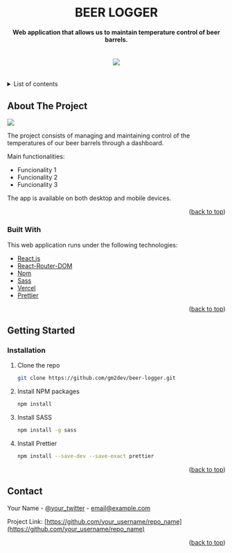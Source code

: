 <div id="top"></div>


<!-- PROJECT LOGO -->
<br />
<h1 align="center">BEER LOGGER</h1>
<div align="center">
   <h4 align="center">Web application that allows us to maintain temperature control of beer barrels.</h4>
   <br />
   <img src="https://eldiario.com/wp-content/uploads/2020/09/mario.jpg">
   <br />
   <br />
   <br />
</div>



<!-- TABLE OF CONTENTS -->
<details>
   <br />
   <br />
  <summary>List of contents</summary>
  <ol>
    <li>
      <a href="#about-the-project">About The Project</a>
      <ul>
        <li><a href="#built-with">Built With</a></li>
      </ul>
    </li>
    <li>
      <a href="#getting-started">Getting Started</a>
      <ul>
        <li><a href="#installation">Installation</a></li>
      </ul>
    </li>
    <li><a href="#contact">Contact</a></li>
  </ol>
</details>



<!-- ABOUT THE PROJECT -->
## About The Project

<img src="https://c.tenor.com/b-J_ym3ytlYAAAAd/mega-man-super-mario-bros.gif">


The project consists of managing and maintaining control of the temperatures of our beer barrels through a dashboard.

Main functionalities:
* Funcionality 1
* Funcionality 2
* Funcionality 3


The app is available on both desktop and mobile devices.


<p align="right">(<a href="#top">back to top</a>)</p>



### Built With

This web application runs under the following technologies:

* [React.js](https://reactjs.org/)
* [React-Router-DOM](https://www.npmjs.com/package/react-router-dom)
* [Npm](https://www.npmjs.com/)
* [Sass](https://sass-lang.com/)
* [Vercel](https://vercel.com/solutions/react)
* [Prettier](https://prettier.io/docs/en/install.html)

<p align="right">(<a href="#top">back to top</a>)</p>


<!-- GETTING STARTED -->
## Getting Started


### Installation


1. Clone the repo
   ```sh
   git clone https://github.com/gm2dev/beer-logger.git
   ```
2. Install NPM packages
   ```sh
   npm install
   ```
3. Install SASS
   ```sh
   npm install -g sass
   ```
4. Install Prettier
   ```sh
   npm install --save-dev --save-exact prettier
   ```


<p align="right">(<a href="#top">back to top</a>)</p>



<!-- CONTACT -->
## Contact

Your Name - [@your_twitter](https://twitter.com/your_username) - email@example.com

Project Link: [https://github.com/your_username/repo_name](https://github.com/your_username/repo_name)

<p align="right">(<a href="#top">back to top</a>)</p>



